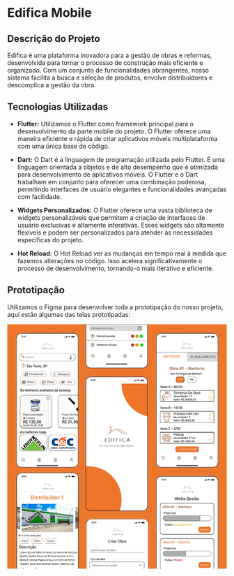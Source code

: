 # Edifica Mobile 

## Descrição do Projeto

Edifica é uma plataforma inovadora para a gestão de obras e reformas, desenvolvida para tornar o processo de construção mais eficiente e organizado. Com um conjunto de funcionalidades abrangentes, nosso sistema facilita a busca e seleção de produtos, envolve distribuidores e descomplica a gestão da obra.


## Tecnologias Utilizadas

- **Flutter:** Utilizamos o Flutter como framework principal para o desenvolvimento da parte mobile do projeto. O Flutter oferece uma maneira eficiente e rápida de criar aplicativos móveis multiplataforma com uma única base de código.

- **Dart:** O Dart é a linguagem de programação utilizada pelo Flutter. É uma linguagem orientada a objetos e de alto desempenho que é otimizada para desenvolvimento de aplicativos móveis. O Flutter e o Dart trabalham em conjunto para oferecer uma combinação poderosa, permitindo interfaces de usuário elegantes e funcionalidades avançadas com facilidade.

- **Widgets Personalizados:** O Flutter oferece uma vasta biblioteca de widgets personalizáveis que permitem a criação de interfaces de usuário exclusivas e altamente interativas. Esses widgets são altamente flexíveis e podem ser personalizados para atender às necessidades específicas do projeto.

- **Hot Reload:** O Hot Reload ver as mudanças em tempo real à medida que fazemos alterações no código. Isso acelera significativamente o processo de desenvolvimento, tornando-o mais iterativo e eficiente.

## Prototipação

Utilizamos o Figma para desenvolver toda a prototipação do nosso projeto, aqui estão algumas das telas prototipadas:

![prototipo](./images/prototipo.png)



